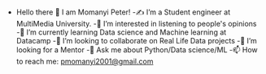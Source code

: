 - Hello there 👋 I am Momanyi Peter!
-✍ I’m a Student engineer at MultiMedia University.
-👀 I’m interested in listening to people's opinions
-🌱 I’m currently learning Data science and Machine learning at Datacamp
-👯 I’m looking to collaborate on Real Life Data projects
-🤔 I’m looking for a Mentor
-💬 Ask me about Python/Data science/ML
-📫 How to reach me: pmomanyi2001@gmail.com


<!---
G-PiTaH/G-PiTaH is a ✨ special ✨ repository because its `README.md` (this file) appears on your GitHub profile.
You can click the Preview link to take a look at your changes.
--->

